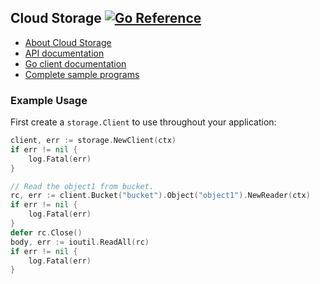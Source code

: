 ## Cloud Storage [![Go Reference](https://pkg.go.dev/badge/cloud.google.com/go/storage.svg)]([https://pkg.go.dev/cloud.google.com/go/storage](https://cloud.google.com/go/docs/reference/cloud.google.com/go/storage/latest))

- [About Cloud Storage](https://cloud.google.com/storage/)
- [API documentation](https://cloud.google.com/storage/docs)
- [Go client documentation]([https://pkg.go.dev/cloud.google.com/go/storage](https://cloud.google.com/go/docs/reference/cloud.google.com/go/storage/latest))
- [Complete sample programs](https://github.com/GoogleCloudPlatform/golang-samples/tree/main/storage)

### Example Usage

First create a `storage.Client` to use throughout your application:

[snip]:# (storage-1)
```go
client, err := storage.NewClient(ctx)
if err != nil {
	log.Fatal(err)
}
```

[snip]:# (storage-2)
```go
// Read the object1 from bucket.
rc, err := client.Bucket("bucket").Object("object1").NewReader(ctx)
if err != nil {
	log.Fatal(err)
}
defer rc.Close()
body, err := ioutil.ReadAll(rc)
if err != nil {
	log.Fatal(err)
}
```

